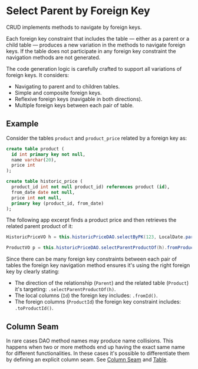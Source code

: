 # Select Parent by Foreign Key

CRUD implements methods to navigate by foreign keys. 

Each foreign key constraint that includes the table &mdash; either as a parent
or a child table &mdash; produces a new variation in the methods to navigate foreign
keys. If the table does not participate in any foreign key constraint the navigation methods
are not generated.

The code generation logic is carefully crafted to support all variations of foreign keys.
It considers:

- Navigating to parent and to children tables.
- Simple and composite foreign keys.
- Reflexive foreign keys (navigable in both directions).
- Multiple foreign keys between each pair of table.


## Example

Consider the tables `product` and `product_price` related by a foreign key as:

```sql
create table product (
  id int primary key not null,
  name varchar(20),
  price int
);

create table historic_price (
  product_id int not null product_id) references product (id),
  from_date date not null,
  price int not null,
  primary key (product_id, from_date)
);
```

The following app excerpt finds a product price and then retrieves the related parent product of it:

```java
HistoricPriceVO h = this.historicPriceDAO.selectByPK(123, LocalDate.parse("2022-11-15"));

ProductVO p = this.historicPriceDAO.selectParentProductOf(h).fromProductId().toId();
```

Since there can be many foreign key constraints between each pair of tables the foreign key navigation
method ensures it's using the right foreign key by clearly stating:

- The direction of the relationship (`Parent`) and the related table (`Product`) it's targeting: `.selectParentProductOf(h)`.
- The local columns (`Id`) the foreign key includes: `.fromId()`.
- The foreign columns (`ProductId`) the foreign key constraint includes: `.toProductId()`.


## Column Seam

In rare cases DAO method names may produce name collisions. This happens when two or more methods
end up having the exact same name for different functionalities. In these cases it's possible to
differentiate them by defining an explicit column seam. See [Column Seam](./select-by-unique-index.md#column-seam) and
[Table](../config/tags/table.md).

